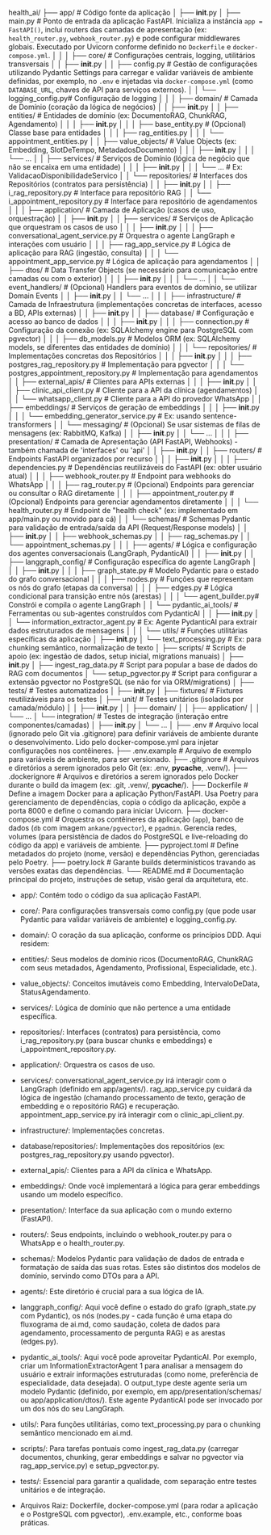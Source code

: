 health_ai/
├── app/                     # Código fonte da aplicação
│   ├── __init__.py
│   ├── main.py              # Ponto de entrada da aplicação FastAPI. Inicializa a instância `app = FastAPI()`, inclui routers das camadas de apresentação (ex: `health_router.py`, `webhook_router.py`) e pode configurar middlewares globais. Executado por Uvicorn conforme definido no `Dockerfile` e `docker-compose.yml`.
│   │
│   ├── core/                # Configurações centrais, logging, utilitários transversais
│   │   ├── __init__.py
│   │   ├── config.py        # Gestão de configurações utilizando Pydantic Settings para carregar e validar variáveis de ambiente definidas, por exemplo, no `.env` e injetadas via `docker-compose.yml` (como `DATABASE_URL`, chaves de API para serviços externos).
│   │   └── logging_config.py# Configuração de logging
│   │
│   ├── domain/              # Camada de Domínio (coração da lógica de negócios)
│   │   ├── __init__.py
│   │   ├── entities/        # Entidades de domínio (ex: DocumentoRAG, ChunkRAG, Agendamento)
│   │   │   ├── __init__.py
│   │   │   ├── base_entity.py # (Opcional) Classe base para entidades
│   │   │   ├── rag_entities.py
│   │   │   └── appointment_entities.py
│   │   ├── value_objects/   # Value Objects (ex: Embedding, SlotDeTempo, MetadadosDocumento)
│   │   │   ├── __init__.py
│   │   │   └── ...
│   │   ├── services/        # Serviços de Domínio (lógica de negócio que não se encaixa em uma entidade)
│   │   │   ├── __init__.py
│   │   │   └── ... # Ex: ValidacaoDisponibilidadeServico
│   │   └── repositories/    # Interfaces dos Repositórios (contratos para persistência)
│   │       ├── __init__.py
│   │       ├── i_rag_repository.py         # Interface para repositório RAG
│   │       └── i_appointment_repository.py # Interface para repositório de agendamentos
│   │
│   ├── application/         # Camada de Aplicação (casos de uso, orquestração)
│   │   ├── __init__.py
│   │   ├── services/        # Serviços de Aplicação que orquestram os casos de uso
│   │   │   ├── __init__.py
│   │   │   ├── conversational_agent_service.py # Orquestra o agente LangGraph e interações com usuário
│   │   │   ├── rag_app_service.py          # Lógica de aplicação para RAG (ingestão, consulta)
│   │   │   └── appointment_app_service.py  # Lógica de aplicação para agendamentos
│   │   ├── dtos/            # Data Transfer Objects (se necessário para comunicação entre camadas ou com o exterior)
│   │   │   ├── __init__.py
│   │   │   └── ...
│   │   └── event_handlers/  # (Opcional) Handlers para eventos de domínio, se utilizar Domain Events
│   │       ├── __init__.py
│   │       └── ...
│   │
│   ├── infrastructure/      # Camada de Infraestrutura (implementações concretas de interfaces, acesso a BD, APIs externas)
│   │   ├── __init__.py
│   │   ├── database/        # Configuração e acesso ao banco de dados
│   │   │   ├── __init__.py
│   │   │   ├── connection.py    # Configuração da conexão (ex: SQLAlchemy engine para PostgreSQL com pgvector)
│   │   │   ├── db_models.py     # Modelos ORM (ex: SQLAlchemy models, se diferentes das entidades de domínio)
│   │   │   └── repositories/    # Implementações concretas dos Repositórios
│   │   │       ├── __init__.py
│   │   │       ├── postgres_rag_repository.py        # Implementação para pgvector
│   │   │       └── postgres_appointment_repository.py # Implementação para agendamentos
│   │   ├── external_apis/   # Clientes para APIs externas
│   │   │   ├── __init__.py
│   │   │   ├── clinic_api_client.py # Cliente para a API da clínica (agendamentos)
│   │   │   └── whatsapp_client.py   # Cliente para a API do provedor WhatsApp
│   │   ├── embeddings/      # Serviços de geração de embeddings
│   │   │   ├── __init__.py
│   │   │   └── embedding_generator_service.py # Ex: usando sentence-transformers
│   │   └── messaging/       # (Opcional) Se usar sistemas de filas de mensagens (ex: RabbitMQ, Kafka)
│   │       ├── __init__.py
│   │       └── ...
│   │
│   ├── presentation/        # Camada de Apresentação (API FastAPI, Webhooks) - também chamada de 'interfaces' ou 'api'
│   │   ├── __init__.py
│   │   ├── routers/         # Endpoints FastAPI organizados por recurso
│   │   │   ├── __init__.py
│   │   │   ├── dependencies.py # Dependências reutilizáveis do FastAPI (ex: obter usuário atual)
│   │   │   ├── webhook_router.py   # Endpoint para webhooks do WhatsApp
│   │   │   ├── rag_router.py       # (Opcional) Endpoints para gerenciar ou consultar o RAG diretamente
│   │   │   ├── appointment_router.py # (Opcional) Endpoints para gerenciar agendamentos diretamente
│   │   │   └── health_router.py    # Endpoint de "health check" (ex: implementado em app/main.py ou movido para cá)
│   │   └── schemas/         # Schemas Pydantic para validação de entrada/saída da API (Request/Response models)
│   │       ├── __init__.py
│   │       ├── webhook_schemas.py
│   │       ├── rag_schemas.py
│   │       └── appointment_schemas.py
│   │
│   ├── agents/              # Lógica e configuração dos agentes conversacionais (LangGraph, PydanticAI)
│   │   ├── __init__.py
│   │   ├── langgraph_config/ # Configuração específica do agente LangGraph
│   │   │   ├── __init__.py
│   │   │   ├── graph_state.py  # Modelo Pydantic para o estado do grafo conversacional
│   │   │   ├── nodes.py        # Funções que representam os nós do grafo (etapas da conversa)
│   │   │   ├── edges.py        # Lógica condicional para transição entre nós (arestas)
│   │   │   └── agent_builder.py# Constrói e compila o agente LangGraph
│   │   └── pydantic_ai_tools/ # Ferramentas ou sub-agentes construídos com PydanticAI
│   │       ├── __init__.py
│   │       └── information_extractor_agent.py # Ex: Agente PydanticAI para extrair dados estruturados de mensagens
│   │
│   └── utils/               # Funções utilitárias específicas da aplicação
│       ├── __init__.py
│       └── text_processing.py # Ex: para chunking semântico, normalização de texto
│
├── scripts/                 # Scripts de apoio (ex: ingestão de dados, setup inicial, migrations manuais)
│   ├── __init__.py
│   ├── ingest_rag_data.py   # Script para popular a base de dados do RAG com documentos
│   └── setup_pgvector.py    # Script para configurar a extensão pgvector no PostgreSQL (se não for via ORM/migrations)
│
├── tests/                   # Testes automatizados
│   ├── __init__.py
│   ├── fixtures/            # Fixtures reutilizáveis para os testes
│   ├── unit/                # Testes unitários (isolados por camada/módulo)
│   │   ├── __init__.py
│   │   ├── domain/
│   │   ├── application/
│   │   └── ...
│   └── integration/         # Testes de integração (interação entre componentes/camadas)
│       ├── __init__.py
│       └── ...
│
├── .env                     # Arquivo local (ignorado pelo Git via .gitignore) para definir variáveis de ambiente durante o desenvolvimento. Lido pelo docker-compose.yml para injetar configurações nos contêineres.
├── .env.example             # Arquivo de exemplo para variáveis de ambiente, para ser versionado.
├── .gitignore               # Arquivos e diretórios a serem ignorados pelo Git (ex: .env, __pycache__, .venv/).
├── .dockerignore            # Arquivos e diretórios a serem ignorados pelo Docker durante o build da imagem (ex: .git, .venv/, __pycache__/).
├── Dockerfile               # Define a imagem Docker para a aplicação Python/FastAPI. Usa Poetry para gerenciamento de dependências, copia o código da aplicação, expõe a porta 8000 e define o comando para iniciar Uvicorn.
├── docker-compose.yml       # Orquestra os contêineres da aplicação (`app`), banco de dados (`db` com imagem `ankane/pgvector`), e `pgadmin`. Gerencia redes, volumes (para persistência de dados do PostgreSQL e live-reloading do código da app) e variáveis de ambiente.
├── pyproject.toml           # Define metadados do projeto (nome, versão) e dependências Python, gerenciadas pelo Poetry.
├── poetry.lock              # Garante builds determinísticos travando as versões exatas das dependências.
└── README.md                # Documentação principal do projeto, instruções de setup, visão geral da arquitetura, etc.

- app/: Contém todo o código da sua aplicação FastAPI.

- core/: Para configurações transversais como config.py (que pode usar Pydantic para validar variáveis de ambiente) e logging_config.py.

- domain/: O coração da sua aplicação, conforme os princípios DDD. Aqui residem:

- entities/: Seus modelos de domínio ricos (DocumentoRAG, ChunkRAG com seus metadados, Agendamento, Profissional, Especialidade, etc.).

- value_objects/: Conceitos imutáveis como Embedding, IntervaloDeData, StatusAgendamento.

- services/: Lógica de domínio que não pertence a uma entidade específica.

- repositories/: Interfaces (contratos) para persistência, como i_rag_repository.py (para buscar chunks e embeddings) e i_appointment_repository.py.

- application/: Orquestra os casos de uso.

- services/: conversational_agent_service.py irá interagir com o LangGraph (definido em app/agents/). rag_app_service.py cuidará da lógica de ingestão (chamando processamento de texto, geração de embedding e o repositório RAG) e recuperação. appointment_app_service.py irá interagir com o clinic_api_client.py.

- infrastructure/: Implementações concretas.

- database/repositories/: Implementações dos repositórios (ex: postgres_rag_repository.py usando pgvector).

- external_apis/: Clientes para a API da clínica e WhatsApp.

- embeddings/: Onde você implementará a lógica para gerar embeddings usando um modelo específico.

- presentation/: Interface da sua aplicação com o mundo externo (FastAPI).

- routers/: Seus endpoints, incluindo o webhook_router.py para o WhatsApp e o health_router.py.

- schemas/: Modelos Pydantic para validação de dados de entrada e formatação de saída das suas rotas. Estes são distintos dos modelos de domínio, servindo como DTOs para a API.

- agents/: Este diretório é crucial para a sua lógica de IA.

- langgraph_config/: Aqui você define o estado do grafo (graph_state.py com Pydantic), os nós (nodes.py - cada função é uma etapa do fluxograma de ai.md, como saudação, coleta de dados para agendamento, processamento de pergunta RAG) e as arestas (edges.py).

- pydantic_ai_tools/: Aqui você pode aproveitar PydanticAI. Por exemplo, criar um InformationExtractorAgent 1 para analisar a mensagem do usuário e extrair informações estruturadas (como nome, preferência de especialidade, data desejada). O output_type deste agente seria um modelo Pydantic (definido, por exemplo, em app/presentation/schemas/ ou app/application/dtos/). Este agente PydanticAI pode ser invocado por um dos nós do seu LangGraph.

- utils/: Para funções utilitárias, como text_processing.py para o chunking semântico mencionado em ai.md.

- scripts/: Para tarefas pontuais como ingest_rag_data.py (carregar documentos, chunking, gerar embeddings e salvar no pgvector via rag_app_service.py) e setup_pgvector.py.

- tests/: Essencial para garantir a qualidade, com separação entre testes unitários e de integração.

- Arquivos Raiz: Dockerfile, docker-compose.yml (para rodar a aplicação e o PostgreSQL com pgvector), .env.example, etc., conforme boas práticas.